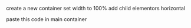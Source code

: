 create a new container
set width to 100%
add child elementors horizontal

paste this code in main container 
